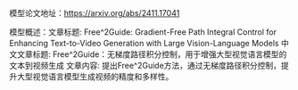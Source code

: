 模型论文地址：https://arxiv.org/abs/2411.17041

模型概述：文章标题: Free^2Guide: Gradient-Free Path Integral Control for Enhancing Text-to-Video Generation with Large Vision-Language Models
中文文章标题: Free^2Guide：无梯度路径积分控制，用于增强大型视觉语言模型的文本到视频生成
文章内容: 提出Free^2Guide方法，通过无梯度路径积分控制，提升大型视觉语言模型生成视频的精度和多样性。
